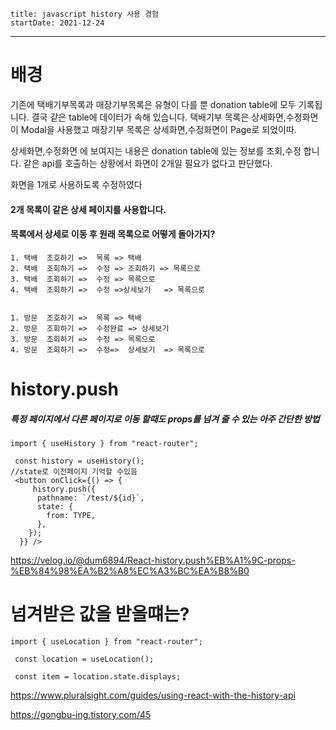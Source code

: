 ```
title: javascript history 사용 경험
startDate: 2021-12-24
```
--- 

# 배경

기존에 택배기부목록과 매장기부목록은 유형이 다를 뿐 donation table에 모두 기록됩니다.
결국 같은 table에 데이터가 속해 있습니다.
택배기부 목록은 상세화면,수정화면이 Modal을 사용했고
매장기부 목록은 상세화면,수정화면이 Page로 되었이따.

상세화면,수정화면 에 보여지는 내용은 donation table에 있는 정보를 조회,수정 합니다.
같은 api를 호출하는 상황에서 화면이 2개일 필요가 없다고 판단했다.

화면을 1개로 사용하도록 수정하였다

#### 2개 목록이 같은 상세 페이지를 사용합니다.
#### 목록에서 상세로 이동 후 원래 목록으로 어떻게 돌아가지?
```
1. 택배  조호하기 =>  목록 => 택배
2. 택배  조회하기 =>  수정 => 조회하기 => 목록으로
3. 택배  조회하기 =>  수정 => 목록으로
4. 택배  조회하기 =>  수정 =>상세보기 	=> 목록으로	
			

1. 방문  조호하기 =>  목록 => 택배
2. 방문  조회하기 =>  수정완료 => 상세보기
3. 방문  조회하기 =>  수정 => 목록으로
4. 방문  조회하기 =>  수정=>  상세보기 	=> 목록으로	
```

# history.push 
##### 특정 페이지에서 다른 페이지로 이동 할때도 props를 넘겨 줄 수 있는 아주 간단한 방법
```
import { useHistory } from "react-router";

 const history = useHistory();
//state로 이전페이지 기억할 수있음
 <button onClick={() => {
     history.push({
	  pathname: `/test/${id}`,
	  state: {
	    from: TYPE,
	  },
	});
  }} />
```
https://velog.io/@dum6894/React-history.push%EB%A1%9C-props-%EB%84%98%EA%B2%A8%EC%A3%BC%EA%B8%B0


# 넘겨받은 값을 받을떄는?

```
import { useLocation } from "react-router";

 const location = useLocation();

 const item = location.state.displays;
```
https://www.pluralsight.com/guides/using-react-with-the-history-api

https://gongbu-ing.tistory.com/45

